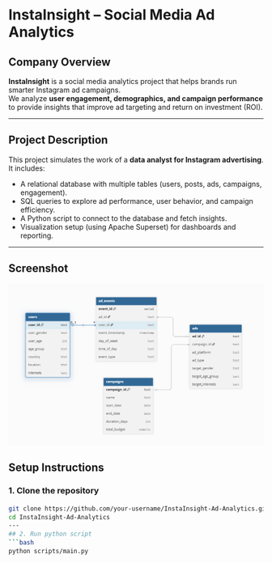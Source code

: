 
# InstaInsight – Social Media Ad Analytics

##  Company Overview
**InstaInsight** is a social media analytics project that helps brands run smarter Instagram ad campaigns.  
We analyze **user engagement, demographics, and campaign performance** to provide insights that improve ad targeting and return on investment (ROI).

---

##  Project Description
This project simulates the work of a **data analyst for Instagram advertising**.  
It includes:
- A relational database with multiple tables (users, posts, ads, campaigns, engagement).  
- SQL queries to explore ad performance, user behavior, and campaign efficiency.  
- A Python script to connect to the database and fetch insights.  
- Visualization setup (using Apache Superset) for dashboards and reporting.  

---
## Screenshot 
![Alt text](ff.PNG)


##  Setup Instructions

### 1. Clone the repository
```bash
git clone https://github.com/your-username/InstaInsight-Ad-Analytics.git
cd InstaInsight-Ad-Analytics
---
## 2. Run python script
```bash
python scripts/main.py


